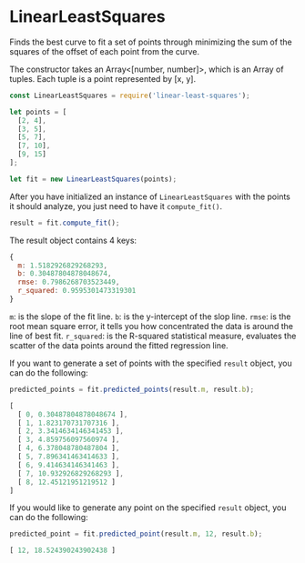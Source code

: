 # LinearLeastSquares
Finds the best curve to fit a set of points through minimizing the sum of the
squares of the offset of each point from the curve.

The constructor takes an Array<[number, number]>, which is an Array of tuples.
Each tuple is a point represented by [x, y].

```javascript
const LinearLeastSquares = require('linear-least-squares');

let points = [
  [2, 4],
  [3, 5],
  [5, 7],
  [7, 10],
  [9, 15]
];

let fit = new LinearLeastSquares(points);
```

After you have initialized an instance of `LinearLeastSquares` with the points
it should analyze, you just need to have it `compute_fit()`.

```javascript
result = fit.compute_fit();
```

The result object contains 4 keys:

```javascript
{
  m: 1.5182926829268293,
  b: 0.30487804878048674,
  rmse: 0.7986268703523449,
  r_squared: 0.9595301473319301
}
```

`m`: is the slope of the fit line.
`b`: is the y-intercept of the slop line.
`rmse`: is the root mean square error, it tells you how concentrated the data
is around the line of best fit.
`r_squared`: is the R-squared statistical measure, evaluates the scatter of the
data points around the fitted regression line.

If you want to generate a set of points with the specified `result` object, you
can do the following:

```javascript
predicted_points = fit.predicted_points(result.m, result.b);

[
  [ 0, 0.30487804878048674 ],
  [ 1, 1.823170731707316 ],
  [ 2, 3.3414634146341453 ],
  [ 3, 4.859756097560974 ],
  [ 4, 6.378048780487804 ],
  [ 5, 7.896341463414633 ],
  [ 6, 9.414634146341463 ],
  [ 7, 10.932926829268293 ],
  [ 8, 12.45121951219512 ]
]
```

If you would like to generate any point on the specified `result` object, you
can do the following:

```javascript
predicted_point = fit.predicted_point(result.m, 12, result.b);

[ 12, 18.524390243902438 ]
```
